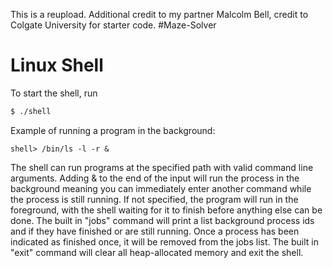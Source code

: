 This is a reupload. Additional credit to my partner Malcolm Bell, credit to Colgate University for starter code. #Maze-Solver

# Linux Shell



To start the shell, run
```bash
$ ./shell
```

Example of running a program in the background:

```
shell> /bin/ls -l -r &
```
The shell can run programs at the specified path with valid command line arguments. Adding & to the end of the input will run the process in the background meaning you can immediately enter another command while the process is still running. If not specified, the program will run in the foreground, with the shell waiting for it to finish before anything else can be done. The built in "jobs" command will print a list background process ids and if they have finished or are still running. Once a process has been indicated as finished once, it will be removed from the jobs list. The built in "exit" command will clear all heap-allocated memory and exit the shell. 
